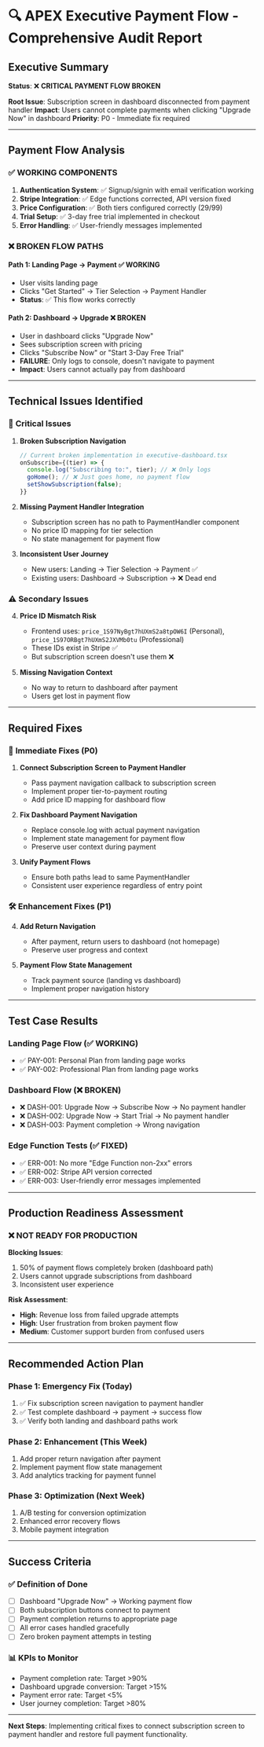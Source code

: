 # 🔍 APEX Executive Payment Flow - Comprehensive Audit Report

## Executive Summary
**Status**: ❌ **CRITICAL PAYMENT FLOW BROKEN**

**Root Issue**: Subscription screen in dashboard disconnected from payment handler
**Impact**: Users cannot complete payments when clicking "Upgrade Now" in dashboard
**Priority**: P0 - Immediate fix required

---

## Payment Flow Analysis

### ✅ **WORKING COMPONENTS**
1. **Authentication System**: ✅ Signup/signin with email verification working
2. **Stripe Integration**: ✅ Edge functions corrected, API version fixed
3. **Price Configuration**: ✅ Both tiers configured correctly ($29/$99)
4. **Trial Setup**: ✅ 3-day free trial implemented in checkout
5. **Error Handling**: ✅ User-friendly messages implemented

### ❌ **BROKEN FLOW PATHS**

#### **Path 1: Landing Page → Payment** ✅ WORKING
- User visits landing page
- Clicks "Get Started" → Tier Selection → Payment Handler
- **Status**: ✅ This flow works correctly

#### **Path 2: Dashboard → Upgrade** ❌ BROKEN
- User in dashboard clicks "Upgrade Now"
- Sees subscription screen with pricing
- Clicks "Subscribe Now" or "Start 3-Day Free Trial"
- **FAILURE**: Only logs to console, doesn't navigate to payment
- **Impact**: Users cannot actually pay from dashboard

---

## Technical Issues Identified

### 🚨 **Critical Issues**

1. **Broken Subscription Navigation**
   ```typescript
   // Current broken implementation in executive-dashboard.tsx
   onSubscribe={(tier) => {
     console.log("Subscribing to:", tier); // ❌ Only logs
     goHome(); // ❌ Just goes home, no payment flow
     setShowSubscription(false);
   }}
   ```

2. **Missing Payment Handler Integration**
   - Subscription screen has no path to PaymentHandler component
   - No price ID mapping for tier selection
   - No state management for payment flow

3. **Inconsistent User Journey**
   - New users: Landing → Tier Selection → Payment ✅
   - Existing users: Dashboard → Subscription → ❌ Dead end

### ⚠️ **Secondary Issues**

4. **Price ID Mismatch Risk**
   - Frontend uses: `price_1S97NyBgt7hUXmS2a8tpOW6I` (Personal), `price_1S97ORBgt7hUXmS2JXVMb0tu` (Professional)
   - These IDs exist in Stripe ✅
   - But subscription screen doesn't use them ❌

5. **Missing Navigation Context**
   - No way to return to dashboard after payment
   - Users get lost in payment flow

---

## Required Fixes

### 🔧 **Immediate Fixes (P0)**

1. **Connect Subscription Screen to Payment Handler**
   - Pass payment navigation callback to subscription screen
   - Implement proper tier-to-payment routing
   - Add price ID mapping for dashboard flow

2. **Fix Dashboard Payment Navigation**
   - Replace console.log with actual payment navigation
   - Implement state management for payment flow
   - Preserve user context during payment

3. **Unify Payment Flows**
   - Ensure both paths lead to same PaymentHandler
   - Consistent user experience regardless of entry point

### 🛠 **Enhancement Fixes (P1)**

4. **Add Return Navigation**
   - After payment, return users to dashboard (not homepage)
   - Preserve user progress and context

5. **Payment Flow State Management**
   - Track payment source (landing vs dashboard)
   - Implement proper navigation history

---

## Test Case Results

### Landing Page Flow (✅ WORKING)
- ✅ PAY-001: Personal Plan from landing page works
- ✅ PAY-002: Professional Plan from landing page works

### Dashboard Flow (❌ BROKEN)
- ❌ DASH-001: Upgrade Now → Subscribe Now → No payment handler
- ❌ DASH-002: Upgrade Now → Start Trial → No payment handler
- ❌ DASH-003: Payment completion → Wrong navigation

### Edge Function Tests (✅ FIXED)
- ✅ ERR-001: No more "Edge Function non-2xx" errors
- ✅ ERR-002: Stripe API version corrected
- ✅ ERR-003: User-friendly error messages implemented

---

## Production Readiness Assessment

### ❌ **NOT READY FOR PRODUCTION**

**Blocking Issues**:
1. 50% of payment flows completely broken (dashboard path)
2. Users cannot upgrade subscriptions from dashboard
3. Inconsistent user experience

**Risk Assessment**:
- **High**: Revenue loss from failed upgrade attempts
- **High**: User frustration from broken payment flow
- **Medium**: Customer support burden from confused users

---

## Recommended Action Plan

### Phase 1: Emergency Fix (Today)
1. ✅ Fix subscription screen navigation to payment handler
2. ✅ Test complete dashboard → payment → success flow
3. ✅ Verify both landing and dashboard paths work

### Phase 2: Enhancement (This Week)
1. Add proper return navigation after payment
2. Implement payment flow state management
3. Add analytics tracking for payment funnel

### Phase 3: Optimization (Next Week)
1. A/B testing for conversion optimization
2. Enhanced error recovery flows
3. Mobile payment integration

---

## Success Criteria

### ✅ **Definition of Done**
- [ ] Dashboard "Upgrade Now" → Working payment flow
- [ ] Both subscription buttons connect to payment
- [ ] Payment completion returns to appropriate page
- [ ] All error cases handled gracefully
- [ ] Zero broken payment attempts in testing

### 📊 **KPIs to Monitor**
- Payment completion rate: Target >90%
- Dashboard upgrade conversion: Target >15%
- Payment error rate: Target <5%
- User journey completion: Target >80%

---

**Next Steps**: Implementing critical fixes to connect subscription screen to payment handler and restore full payment functionality.